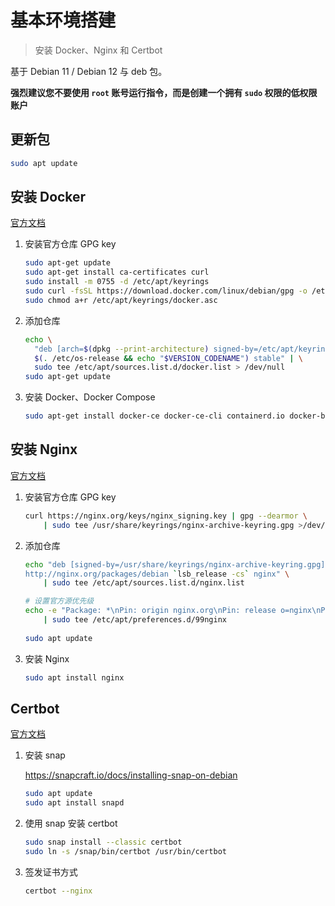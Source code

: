 # 基本环境搭建

> 安装 Docker、Nginx 和 Certbot

基于 Debian 11 / Debian 12 与 deb 包。

**强烈建议您不要使用 `root` 账号运行指令，而是创建一个拥有 `sudo` 权限的低权限账户**

## 更新包

```bash
sudo apt update
```

## 安装 Docker

[官方文档](https://docs.docker.com/engine/install/debian/)

1. 安装官方仓库 GPG key

   ```bash
   sudo apt-get update
   sudo apt-get install ca-certificates curl
   sudo install -m 0755 -d /etc/apt/keyrings
   sudo curl -fsSL https://download.docker.com/linux/debian/gpg -o /etc/apt/keyrings/docker.asc
   sudo chmod a+r /etc/apt/keyrings/docker.asc
   ```

2. 添加仓库

   ```bash
   echo \
     "deb [arch=$(dpkg --print-architecture) signed-by=/etc/apt/keyrings/docker.asc] https://download.docker.com/linux/debian \
     $(. /etc/os-release && echo "$VERSION_CODENAME") stable" | \
     sudo tee /etc/apt/sources.list.d/docker.list > /dev/null
   sudo apt-get update
   ```

3. 安装 Docker、Docker Compose

   ```bash
   sudo apt-get install docker-ce docker-ce-cli containerd.io docker-buildx-plugin docker-compose-plugin
   ```

## 安装 Nginx

[官方文档](https://nginx.org/en/linux_packages.html#Debian)

1. 安装官方仓库 GPG key

   ```bash
   curl https://nginx.org/keys/nginx_signing.key | gpg --dearmor \
       | sudo tee /usr/share/keyrings/nginx-archive-keyring.gpg >/dev/null
   ```

2. 添加仓库

   ```bash
   echo "deb [signed-by=/usr/share/keyrings/nginx-archive-keyring.gpg] \
   http://nginx.org/packages/debian `lsb_release -cs` nginx" \
       | sudo tee /etc/apt/sources.list.d/nginx.list
   
   # 设置官方源优先级    
   echo -e "Package: *\nPin: origin nginx.org\nPin: release o=nginx\nPin-Priority: 900\n" \
       | sudo tee /etc/apt/preferences.d/99nginx
       
   sudo apt update
   ```

3. 安装 Nginx

   ```bash
   sudo apt install nginx
   ```

## Certbot

[官方文档](https://certbot.eff.org/instructions?ws=nginx&os=snap)

1. 安装 snap

   https://snapcraft.io/docs/installing-snap-on-debian

   ```bash
   sudo apt update
   sudo apt install snapd
   ```

2. 使用 snap 安装 certbot

   ```bash
   sudo snap install --classic certbot
   sudo ln -s /snap/bin/certbot /usr/bin/certbot
   ```

3. 签发证书方式

   ```bash
   certbot --nginx
   ```

   

